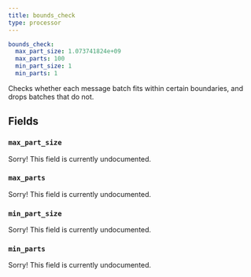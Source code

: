 ```yaml
---
title: bounds_check
type: processor
---
```


```yaml
bounds_check:
  max_part_size: 1.073741824e+09
  max_parts: 100
  min_part_size: 1
  min_parts: 1
```

Checks whether each message batch fits within certain boundaries, and drops
batches that do not.

## Fields

### `max_part_size`

Sorry! This field is currently undocumented.

### `max_parts`

Sorry! This field is currently undocumented.

### `min_part_size`

Sorry! This field is currently undocumented.

### `min_parts`

Sorry! This field is currently undocumented.

